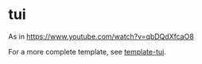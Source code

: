 # tui

As in https://www.youtube.com/watch?v=qbDQdXfcaO8


For a more complete template, see [template-tui](https://github.com/NorfairKing/template-tui).
